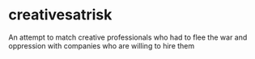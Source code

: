 # creativesatrisk

An attempt to match creative professionals who had to flee the war and oppression with companies who are willing to hire them
